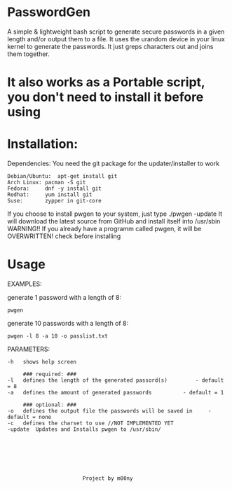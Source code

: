 # PasswordGen
A simple & lightweight bash script to generate secure passwords in a given length and/or output them to a file.
It uses the urandom device in your linux kernel to generate the passwords. It just greps characters out and joins them together.


# It also works as a Portable script, you don't need to install it before using



# Installation:
Dependencies: You need the git package for the updater/installer to work

	Debian/Ubuntu: 	apt-get install git
	Arch Linux:	pacman -S git
	Fedora: 	dnf -y install git
	Redhat:		yum install git
	Suse:		zypper in git-core

If you choose to install pwgen to your system, just type ./pwgen -update
It will download the latest source from GitHub and install itself into /usr/sbin
WARNING!! If you already have a programm called pwgen, it will be OVERWRITTEN! check before installing

# Usage
EXAMPLES:

generate 1 password with a length of 8:
	
	pwgen

generate 10 passwords with a length of 8:
	
	pwgen -l 8 -a 10 -o passlist.txt

PARAMETERS:

	-h 	 shows help screen

		 ### required: ###
	-l 	 defines the length of the generated passord(s) 		- default = 8
	-a 	 defines the amount of generated passwords 			- default = 1

		 ### optional: ###
	-o 	 defines the output file the passwords will be saved in 	- default = none
	-c 	 defines the charset to use //NOT IMPLEMENTED YET
	-update	 Updates and Installs pwgen to /usr/sbin/







							Project by m00ny
